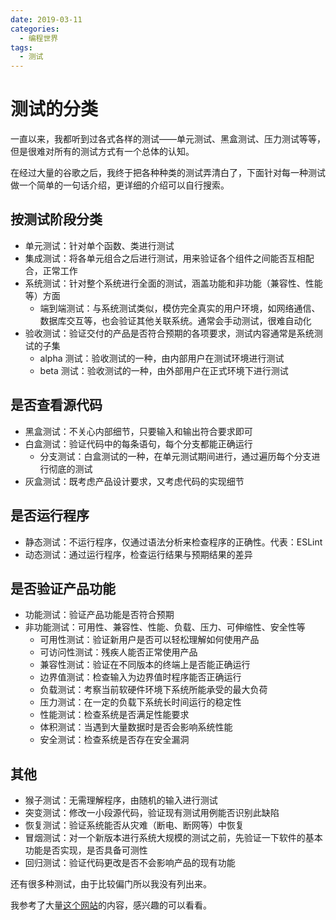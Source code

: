 ```yaml
---
date: 2019-03-11
categories:
  - 编程世界
tags:
  - 测试
---
```


# 测试的分类

一直以来，我都听到过各式各样的测试——单元测试、黑盒测试、压力测试等等，但是很难对所有的测试方式有一个总体的认知。

在经过大量的谷歌之后，我终于把各种种类的测试弄清白了，下面针对每一种测试做一个简单的一句话介绍，更详细的介绍可以自行搜索。

## 按测试阶段分类

- 单元测试：针对单个函数、类进行测试
- 集成测试：将各单元组合之后进行测试，用来验证各个组件之间能否互相配合，正常工作
- 系统测试：针对整个系统进行全面的测试，涵盖功能和非功能（兼容性、性能等）方面
    - 端到端测试：与系统测试类似，模仿完全真实的用户环境，如网络通信、数据库交互等，也会验证其他关联系统。通常会手动测试，很难自动化
- 验收测试：验证交付的产品是否符合预期的各项要求，测试内容通常是系统测试的子集
    - alpha 测试：验收测试的一种，由内部用户在测试环境进行测试
    - beta 测试：验收测试的一种，由外部用户在正式环境下进行测试

## 是否查看源代码

- 黑盒测试：不关心内部细节，只要输入和输出符合要求即可
- 白盒测试：验证代码中的每条语句，每个分支都能正确运行
    - 分支测试：白盒测试的一种，在单元测试期间进行，通过遍历每个分支进行彻底的测试
- 灰盒测试：既考虑产品设计要求，又考虑代码的实现细节

## 是否运行程序

- 静态测试：不运行程序，仅通过语法分析来检查程序的正确性。代表：ESLint
- 动态测试：通过运行程序，检查运行结果与预期结果的差异

## 是否验证产品功能

- 功能测试：验证产品功能是否符合预期
- 非功能测试：可用性、兼容性、性能、负载、压力、可伸缩性、安全性等
    - 可用性测试：验证新用户是否可以轻松理解如何使用产品
    - 可访问性测试：残疾人能否正常使用产品
    - 兼容性测试：验证在不同版本的终端上是否能正确运行
    - 边界值测试：检查输入为边界值时程序能否正确运行
    - 负载测试：考察当前软硬件环境下系统所能承受的最大负荷
    - 压力测试：在一定的负载下系统长时间运行的稳定性
    - 性能测试：检查系统是否满足性能要求
    - 体积测试：当遇到大量数据时是否会影响系统性能
    - 安全测试：检查系统是否存在安全漏洞

## 其他

- 猴子测试：无需理解程序，由随机的输入进行测试
- 突变测试：修改一小段源代码，验证现有测试用例能否识别此缺陷
- 恢复测试：验证系统能否从灾难（断电、断网等）中恢复
- 冒烟测试：对一个新版本进行系统大规模的测试之前，先验证一下软件的基本功能是否实现，是否具备可测性
- 回归测试：验证代码更改是否不会影响产品的现有功能

还有很多种测试，由于比较偏门所以我没有列出来。

我参考了大量[这个网站](https://www.softwaretestinghelp.com/types-of-software-testing/)的内容，感兴趣的可以看看。
